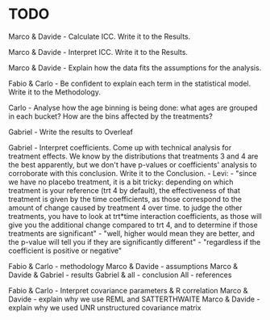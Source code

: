 # TODO

Marco & Davide - Calculate ICC. Write it to the Results.

Marco & Davide - Interpret ICC. Write it to the Results.

Marco & Davide - Explain how the data fits the assumptions for the analysis.

Fabio & Carlo - Be confident to explain each term in the statistical model. Write it to the Methodology.

Carlo - Analyse how the age binning is being done: what ages are grouped in each bucket? How are the bins affected by the treatments?

Gabriel - Write the results to Overleaf

Gabriel - Interpret coefficients. Come up with technical analysis for treatment effects. We know by the distributions that treatments 3 and 4 are the best apparently, but we don't have p-values or coefficients' analysis to corroborate with this conclusion. Write it to the Conclusion.
    - Levi: 
        - "since we have no placebo treatment, it is a bit tricky: depending on which treatment is your reference (trt 4 by default), the effectiveness of that treatment is given by the time coefficients, as those correspond to the amount of change caused by treatment 4 over time. to judge the other treatments, you have to look at trt*time interaction coefficients, as those will give you the additional change compared to trt 4, and to determine if those treatments are significant"
        - "well, higher would mean they are better, and the p-value will tell you if they are significantly different"
        - "regardless if the coefficient is positive or negative"

Fabio & Carlo - methodology
Marco & Davide - assumptions
Marco & Davide & Gabriel - results
Gabriel & all - conclusion
All - references

Fabio & Carlo - Interpret covariance parameters & R correlation
Marco & Davide - explain why we use REML and SATTERTHWAITE
Marco & Davide - explain why we used UNR unstructured covariance matrix

